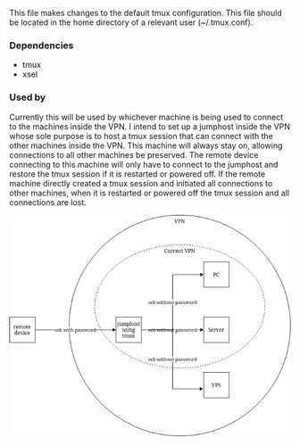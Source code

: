 This file makes changes to the default tmux configuration. This file should be located in the home directory of a relevant user (~/.tmux.conf).

### Dependencies
- tmux
- xsel

### Used by
Currently this will be used by whichever machine is being used to connect to the machines inside the VPN.
I intend to set up a jumphost inside the VPN whose sole purpose is to host a tmux session that can connect with the other machines inside the VPN. This machine will always stay on, allowing connections to all other machines be preserved. The remote device connecting to this machine will only have to connect to the jumphost and restore the tmux session if it is restarted or powered off. If the remote machine directly created a tmux session and initiated all connections to other machines, when it is restarted or powered off the tmux session and all connections are lost.

<img src="tmux.png">
